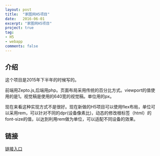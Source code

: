 ```yaml
---
layout: post
title:  "家图网H5项目"
date:   2016-06-01
excerpt: "家图网H5项目"
project: true
tag:
- H5
- webapp
comments: false
---
```


## 介绍
这个项目是2015年下半年的时候写的。

前端用Zepto.js,后端用php。页面布局采用传统的百分比方式。viewport的值使用的是1。视觉稿是使用的640宽的视觉稿。单位用的px。

现在来看这种实现方式不是很好。现在新做的H5项目可以使用flex布局，单位可以采用rem，可以针对不同的dpr(设备像素比)，动态的修改根标签（html）的font-size的值，以达到利用rem做为单位，可以适配不同设备的效果。

## 链接

[链接入口](http://m.idcool.com.cn)